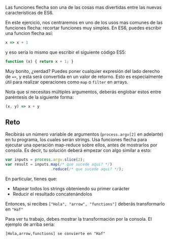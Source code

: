 Las funciones flecha son una de las cosas mas divertidas entre las nuevas características de ES6.

En este ejercicio, nos centraremos en uno de los usos mas comunes de las funciones flecha: recortar funciones muy simples. En ES6, puedes escribir una funcion flecha así:

```js
x => x + 1
```

y eso sería lo mismo que escribir el siguiente código ES5:

```js
function (x) { return x + 1; }
```

Muy bonito, ¿verdad? Puedes poner cualquier expresión del lado derecho de `=>`, y esta será convertida en un valor de retorno. Esto es especialmente útil para realizar operaciones como `map` o `filter` en arrays.

Nota que si necesitas múltiples argumentos, deberás englobar estos entre paréntesis de la siguiente forma:

```js
(x, y) => x + y
```

## Reto

Recibirás un número variable de argumentos (`process.argv[2]` en adelante) en tu programa, los cuales serán strings. Usa funciones flecha para ejecutar una operación map-reduce sobre ellos, antes de mostrarlos por consola. Es decir, tu solución deberá empezar con algo similar a esto:

```js
var inputs = process.argv.slice(2);
var result = inputs.map(/* que sucede aqui? */)
                    .reduce(/* que sucede aqui? */);
```

En particular, tienes que:

- Mapear todos los strings obteniendo su primer carácter
- Reducir el resultado concatenándolos

Entonces, si recibes `["Hola", "arrow", "functions"]` deberás transformarlo en `"Haf"`

Para ver tu trabajo, debes mostrar la transformación por la consola. El ejemplo de arriba sería:

```
[Hola,arrow,functions] se convierte en "Haf"
```
